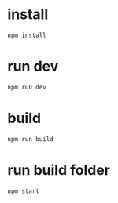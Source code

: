 # install 

```npm install```

# run dev 

``` npm run dev ```

# build 

``` npm run build ```

# run build folder 

``` npm start ```
